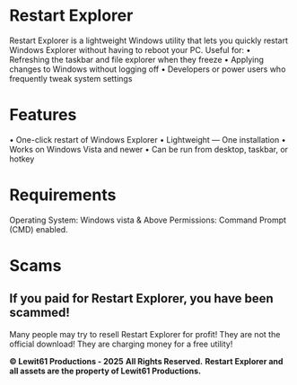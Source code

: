 # Restart Explorer
Restart Explorer is a lightweight Windows utility that lets you quickly restart Windows Explorer without having to reboot your PC. Useful for:
• Refreshing the taskbar and file explorer when they freeze
•	Applying changes to Windows without logging off
•	Developers or power users who frequently tweak system settings

# Features
•	One-click restart of Windows Explorer
•	Lightweight — One installation
•	Works on Windows Vista and newer
•	Can be run from desktop, taskbar, or hotkey

# Requirements
Operating System: Windows vista & Above
Permissions: Command Prompt (CMD) enabled.

# Scams
## If you paid for Restart Explorer, you have been scammed!
Many people may try to resell Restart Explorer for profit! They are not the official download! They are charging money for a free utility!

**© Lewit61 Productions - 2025**
**All Rights Reserved.**
**Restart Explorer and all assets are the property of Lewit61 Productions.**
